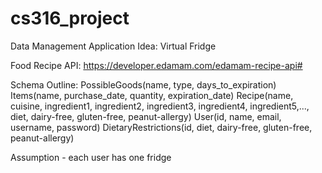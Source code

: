 # cs316_project

Data Management Application Idea:
Virtual Fridge

Food Recipe API: https://developer.edamam.com/edamam-recipe-api#

Schema Outline:
PossibleGoods(name, type, days_to_expiration)
Items(name, purchase_date, quantity, expiration_date)
Recipe(name, cuisine, ingredient1, ingredient2, ingredient3, ingredient4, ingredient5,..., diet, dairy-free, gluten-free, peanut-allergy)
User(id, name, email, username, password)
DietaryRestrictions(id, diet, dairy-free, gluten-free, peanut-allergy)

Assumption - each user has one fridge
